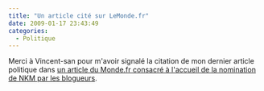 ```yaml
---
title: "Un article cité sur LeMonde.fr"
date: 2009-01-17 23:43:49
categories:
  - Politique
---
```


Merci à Vincent-san pour m'avoir signalé la citation de mon dernier article politique dans [un article du Monde.fr consacré à l'accueil de la nomination de NKM par les blogueurs](http://www.lemonde.fr/politique/article/2009/01/16/nkm-regrets-sur-les-blogs-ecolos-espoir-pour-les-technophiles_1143014_823448.html).